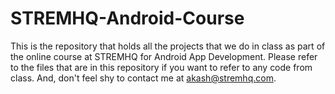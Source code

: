 # STREMHQ-Android-Course

This is the repository that holds all the projects that we do in class as part of the online course at STREMHQ for Android App Development. Please refer to the files that are in this repository if you want to refer to any code from class. And, don't feel shy to contact me at akash@stremhq.com. 
